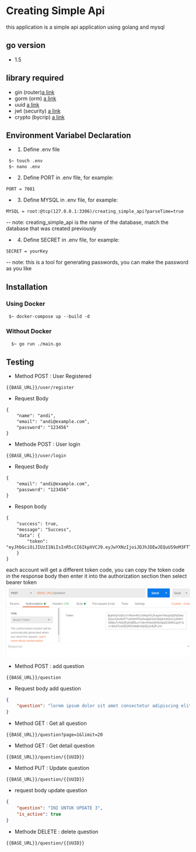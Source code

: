 # Creating Simple Api
this application is a simple api application using golang and mysql
## go version
- 1.5
## library required
- gin (router)[a link](https://github.com/gin-gonic/gin)
- gorm (orm)  [a link](https://github.com/jinzhu/gorm)
- uuid [a link](github.com/google/uuid)
- jwt (security) [a link](https://github.com/google/uuid)
- crypto (bycrip) [a link](https://golang.org/x/crypto)
## Environment Variabel Declaration
- 1. Define .env file
```env
 $~ touch .env
 $~ nano .env
```
- 2. Define PORT in .env file, for example:
```port
PORT = 7081
```
- 3. Define MYSQL in .env file, for example:
```mysql
MYSQL = root:@tcp(127.0.0.1:3306)/creating_simple_api?parseTime=true
```
-- note: creating_simple_api is the name of the database, match the database that was created previously
- 4. Define SECRET in .env file, for example:
```secret
SECRET = yourKey
```
-- note: this is a tool for generating passwords, you can make the password as you like
## Installation
### Using Docker
```docker
 $~ docker-compose up --build -d
```
### Without Docker
```terminal
  $~ go run ./main.go
```

## Testing
- Method POST : User Registered
```url
{{BASE_URL}}/user/register
```
- Request Body
```body
{
    "name": "andi",
    "email": "andi@example.com",
    "password": "123456"
}
```
- Methode POST : User login
```url
{{BASE_URL}}/user/login
```
- Request Body
```body
{
    "email": "andi@example.com",
    "password": "123456"
}
```
- Respon body
```respon
{
    "success": true,
    "message": "Success",
    "data": {
        "token": "eyJhbGciOiJIUzI1NiIsInR5cCI6IkpXVCJ9.eyJwYXNzIjoiJDJhJDEwJEQuUS9oM3FTT2dVbXFPSGNvdjdCbS5VbEdUUkl2UC52MW13WjkuTnNGVjFqN3BRLm1VdnVHIiwidXNlcl9pZCI6MX0.pjVi1Gn1ddokTsok5EQPDO8d8n60JIiZq3rB2Pl_kVI"
    }
}
```
each account will get a different token code, you can copy the token code in the response body then enter it into the authorization section then select bearer token
![input bearer](https://github.com/fadilahonespot/creating-simple-api/raw/master/postman-bearer-token.PNG)

- Method POST : add question
```url
{{BASE_URL}}/question
```
- Request body add question
```json
{
    "question": "lorem ipsum dolor sit amet consectetur adipiscing elit"
}
```
- Method GET : Get all question
```url
{{BASE_URL}}/question?page=1&limit=20
```
- Method GET : Get detail question
```url
{{BASE_URL}}/question/{{UUID}}
```
- Method PUT : Update question
```url
{{BASE_URL}}/question/{{UUID}}
```
- request body update question
```json
{
    "question": "INI UNTUK UPDATE 3",
    "is_active": true
}
```
- Methode DELETE : delete question
```url
{{BASE_URL}}/question/{{UUID}}
```


